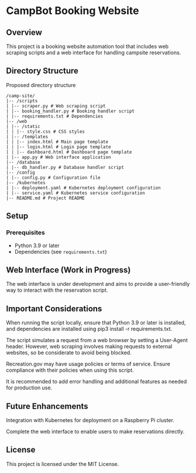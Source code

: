 # CampBot Booking Website

## Overview

This project is a booking website automation tool that includes web scraping scripts and a web interface for handling campsite reservations.

## Directory Structure

Proposed directory structure
```
/camp-site/
|-- /scripts
| |-- scraper.py # Web scraping script
| |-- booking_handler.py # Booking handler script
| |-- requirements.txt # Dependencies
|-- /web
| |-- /static
| | |-- style.css # CSS styles
| |-- /templates
| | |-- index.html # Main page template
| | |-- login.html # Login page template
| | |-- dashboard.html # Dashboard page template
| |-- app.py # Web interface application
|-- /database
| |-- db_handler.py # Database handler script
|-- /config
| |-- config.py # Configuration file
|-- /kubernetes
| |-- deployment.yaml # Kubernetes deployment configuration
| |-- service.yaml # Kubernetes service configuration
|-- README.md # Project README
```

## Setup

### Prerequisites

- Python 3.9 or later
- Dependencies (see `requirements.txt`)

## Web Interface (Work in Progress)

The web interface is under development and aims to provide a user-friendly way to interact with the reservation script.

## Important Considerations

When running the script locally, ensure that Python 3.9 or later is installed, and dependencies are installed using pip3 install -r requirements.txt.

The script simulates a request from a web browser by setting a User-Agent header. However, web scraping involves making requests to external websites, so be considerate to avoid being blocked.

Recreation.gov may have usage policies or terms of service. Ensure compliance with their policies when using this script.

It is recommended to add error handling and additional features as needed for production use.

## Future Enhancements

Integration with Kubernetes for deployment on a Raspberry Pi cluster.

Complete the web interface to enable users to make reservations directly.

## License
This project is licensed under the MIT License.
